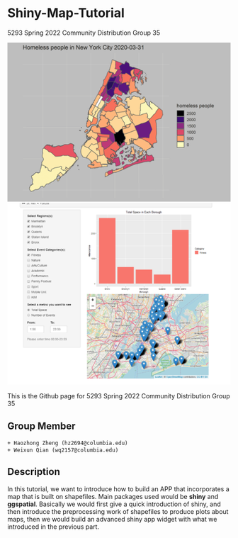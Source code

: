 # Shiny-Map-Tutorial
5293 Spring 2022 Community Distribution Group 35

![screenshot](figs/homeless.gif)
![screenshot](figs/shiny.png)

This is the Github page for 5293 Spring 2022 Community Distribution Group 35

## Group Member
    + Haozhong Zheng (hz2694@columbia.edu)
    + Weixun Qian (wq2157@columbia.edu)

## Description
In this tutorial, we want to introduce how to build an APP that incorporates a map that is built on shapefiles. Main packages used would be **shiny** and **ggspatial**. Basically we would first give a quick introduction of shiny, and then introduce the preprocessing work of shapefiles to produce plots about maps, then we would build an advanced shiny app widget with what we introduced in the previous part.